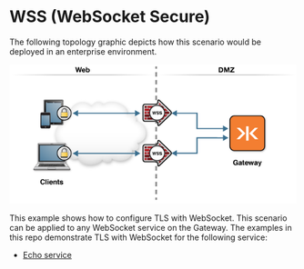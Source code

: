 # WSS (WebSocket Secure)

The following topology graphic depicts how this scenario would be deployed in an enterprise environment.

![wss](docker-wss.png)

This example shows how to configure TLS with WebSocket. This scenario can be applied to any WebSocket service on the Gateway. The examples in this repo demonstrate TLS with WebSocket for the following service:

* [Echo service](echo)
